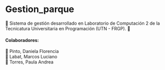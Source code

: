 # Gestion_parque
:rocket:  Sistema de gestión desarrollado en Laboratorio de Computación 2 de la Tecnicatura Universitaria en Programación (UTN - FRGP). :rocket:

#### Colaboradores: 

:space_invader: Pinto, Daniela Florencia <br/>
:space_invader: Labat, Marcos Luciano <br/>
:space_invader: Torres, Paula Andrea <br/>
